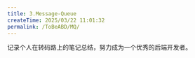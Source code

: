 ```yaml
---
title: 3.Message-Queue
createTime: 2025/03/22 11:01:32
permalink: /ToBeABD/MQ/
---
```

记录个人在转码路上的笔记总结，努力成为一个优秀的后端开发者。
